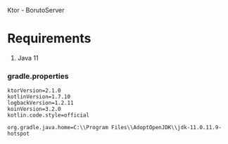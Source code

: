 Ktor - BorutoServer

# Requirements
1. Java 11

### gradle.properties
````
ktorVersion=2.1.0
kotlinVersion=1.7.10
logbackVersion=1.2.11
koinVersion=3.2.0
kotlin.code.style=official

org.gradle.java.home=C:\\Program Files\\AdoptOpenJDK\\jdk-11.0.11.9-hotspot